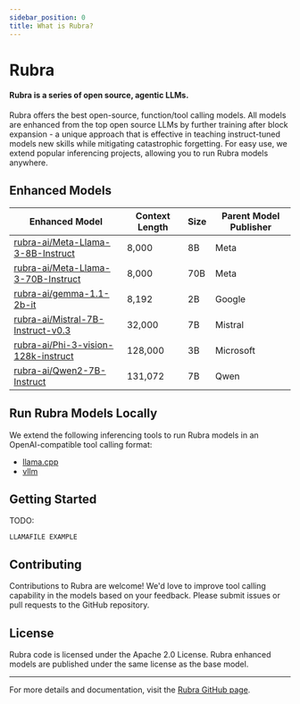 ```yaml
---
sidebar_position: 0
title: What is Rubra?
---
```



# Rubra

#### Rubra is a series of open source, agentic LLMs.

Rubra offers the best open-source, function/tool calling models. All models are enhanced from the top open source LLMs by further training after block expansion - a unique approach that is effective in teaching instruct-tuned models new skills while mitigating catastrophic forgetting. For easy use, we extend popular inferencing projects, allowing you to run Rubra models anywhere.

## Enhanced Models

| Enhanced Model                                                        | Context Length | Size | Parent Model Publisher |
|-----------------------------------------------------------------------|----------------|------|------------------------|
| [rubra-ai/Meta-Llama-3-8B-Instruct](https://huggingface.co/rubra-ai/Meta-Llama-3-8B-Instruct)   | 8,000          | 8B   | Meta             |
| [rubra-ai/Meta-Llama-3-70B-Instruct](https://huggingface.co/rubra-ai/Meta-Llama-3-70B-Instruct) | 8,000          | 70B  | Meta             |
| [rubra-ai/gemma-1.1-2b-it](https://huggingface.co/rubra-ai/gemma-1.1-2b-it)                     | 8,192          | 2B   | Google                 |
| [rubra-ai/Mistral-7B-Instruct-v0.3](https://huggingface.co/rubra-ai/Mistral-7B-Instruct-v0.3)   | 32,000         | 7B   | Mistral              |
| [rubra-ai/Phi-3-vision-128k-instruct](https://huggingface.co/rubra-ai/Phi-3-vision-128k-instruct)| 128,000        | 3B   | Microsoft              |
| [rubra-ai/Qwen2-7B-Instruct](https://huggingface.co/rubra-ai/Qwen2-7B-Instruct)                 | 131,072        | 7B   | Qwen                   |

## Run Rubra Models Locally

We extend the following inferencing tools to run Rubra models in an OpenAI-compatible tool calling format:

- [llama.cpp](https://github.com/ggerganov/llama.cpp)
- [vllm](https://github.com/vllm-project/vllm)


## Getting Started

TODO:

```
LLAMAFILE EXAMPLE
```

## Contributing

Contributions to Rubra are welcome! We'd love to improve tool calling capability in the models based on your feedback. Please submit issues or pull requests to the GitHub repository.

## License

Rubra code is licensed under the Apache 2.0 License. Rubra enhanced models are published under the same license as the base model. 

---

For more details and documentation, visit the [Rubra GitHub page](https://github.com/your-repo/rubra).